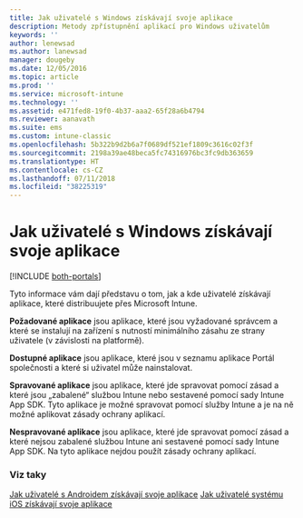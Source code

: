 ```yaml
---
title: Jak uživatelé s Windows získávají svoje aplikace
description: Metody zpřístupnění aplikací pro Windows uživatelům
keywords: ''
author: lenewsad
ms.author: lanewsad
manager: dougeby
ms.date: 12/05/2016
ms.topic: article
ms.prod: ''
ms.service: microsoft-intune
ms.technology: ''
ms.assetid: e471fed8-19f0-4b37-aaa2-65f28a6b4794
ms.reviewer: aanavath
ms.suite: ems
ms.custom: intune-classic
ms.openlocfilehash: 5b322b9d2b6a7f0689df521ef1809c3616c02f3f
ms.sourcegitcommit: 2198a39ae48beca5fc74316976bc3fc9db363659
ms.translationtype: HT
ms.contentlocale: cs-CZ
ms.lasthandoff: 07/11/2018
ms.locfileid: "38225319"
---
```

# <a name="how-your-windows-users-get-their-apps"></a>Jak uživatelé s Windows získávají svoje aplikace

[!INCLUDE [both-portals](./includes/note-for-both-portals.md)]

Tyto informace vám dají představu o tom, jak a kde uživatelé získávají aplikace, které distribuujete přes Microsoft Intune.

**Požadované aplikace** jsou aplikace, které jsou vyžadované správcem a které se instalují na zařízení s nutností minimálního zásahu ze strany uživatele (v závislosti na platformě).

**Dostupné aplikace** jsou aplikace, které jsou v seznamu aplikace Portál společnosti a které si uživatel může nainstalovat.

**Spravované aplikace** jsou aplikace, které jde spravovat pomocí zásad a které jsou „zabalené“ službou Intune nebo sestavené pomocí sady Intune App SDK. Tyto aplikace je možné spravovat pomocí služby Intune a je na ně možné aplikovat zásady ochrany aplikací.

**Nespravované aplikace** jsou aplikace, které jde spravovat pomocí zásad a které nejsou zabalené službou Intune ani sestavené pomocí sady Intune App SDK. Na tyto aplikace nejdou použít zásady ochrany aplikací.

### <a name="see-also"></a>Viz taky
[Jak uživatelé s Androidem získávají svoje aplikace](end-user-apps-android.md)
[Jak uživatelé systému iOS získávají svoje aplikace](end-user-apps-android.md)
